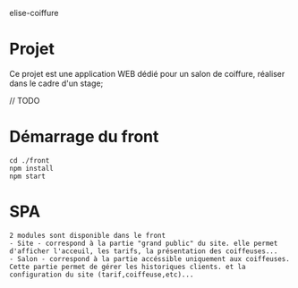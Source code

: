 elise-coiffure


# Projet

Ce projet est une application WEB dédié pour un salon de coiffure, réaliser dans le cadre d'un stage; 

// TODO 

# Démarrage du front
    cd ./front
    npm install
    npm start

# SPA
    2 modules sont disponible dans le front
    - Site - correspond à la partie "grand public" du site. elle permet d'afficher l'acceuil, les tarifs, la présentation des coiffeuses...
    - Salon - correspond à la partie accéssible uniquement aux coiffeuses. Cette partie permet de gérer les historiques clients. et la configuration du site (tarif,coiffeuse,etc)...


